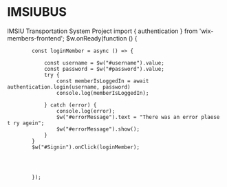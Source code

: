 # IMSIUBUS
IMSIU Transportation System Project
import { authentication } from 'wix-members-frontend';
$w.onReady(function () {

            const loginMember = async () => {

                const username = $w("#username").value;
                const password = $w("#password").value;
                try {
                    const memberIsLoggedIn = await authentication.login(username, password)
                    console.log(memberIsLoggedIn);
                   
                } catch (error) {
                    console.log(error);
                    $w("#errorMessage").text = "There was an error plaese t ry agein";
                    $w("#errorMessage").show();
                }
            }
            $w("#Signin").onClick(loginMember);




            });

